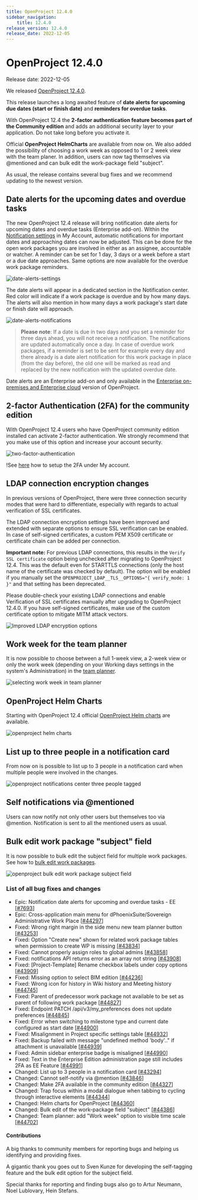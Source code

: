 ```yaml
---
title: OpenProject 12.4.0
sidebar_navigation:
    title: 12.4.0
release_version: 12.4.0
release_date: 2022-12-05
---
```


# OpenProject 12.4.0

Release date: 2022-12-05

We released [OpenProject 12.4.0](https://community.openproject.org/versions/1595).

This release launches a long awaited feature of **date alerts for upcoming due dates (start or finish date)** and **reminders for overdue tasks**.

With OpenProject 12.4 the **2-factor authentication feature becomes part of the Community edition** and adds an additional security layer to your application. Do not take long before you activate it. 

Official **OpenProject HelmCharts** are available from now on. We also added the possibility of choosing a work week as opposed to 1 or 2 week view with the team planer. In addition, users can now tag themselves via @mentioned and can bulk edit the work-package field "subject". 

As usual, the release contains several bug fixes and we recommend updating to the newest version.

## Date alerts for the upcoming dates and overdue tasks

The new OpenProject 12.4 release will bring notification date alerts for upcoming dates and overdue tasks (Enterprise add-on). Within the [Notification settings](../../../user-guide/notifications/notification-settings/) in My Account, automatic notifications for important dates and approaching dates can now be adjusted. This can be done for the open work packages you are involved in either as an assignee, accountable or watcher. A reminder can be set for 1 day, 3 days or a week before a start or a due date approaches. 
Same options are now available for the overdue work package reminders. 

![date-alerts-settings](openproject-date-alerts-settings.png)

The date alerts will appear in a dedicated section in the Notification center. Red color will indicate if a work package is overdue and by how many days. The alerts will also mention in how many days a work package's start date or finish date will approach.

![date-alerts-notifications](openproject-date-alerts-notification-center.png)

>**Please note**: If a date is due in two days and you set a reminder for three days ahead, you will not receive a notification. The notifications are updated automatically once a day.
In case of overdue work packages, if a reminder is set to be sent for example every day and there already is a date alert notification for this work package in place (from the day before), the old one will be marked as read and replaced by the new notification with the updated overdue date.

Date alerts are an Enterprise add-on and only available in the [Enterprise on-premises and Enterprise cloud](https://www.openproject.org/enterprise-edition) version of OpenProject.

## 2-factor Authentication (2FA) for the community edition

With OpenProject 12.4 users who have OpenProject community edition installed can activate 2-factor authentication. We strongly recommend that you make use of this option and increase your account security. 

![two-factor-authentication](openproject-2-factor-authentication-community-edition.png)

!See [here](../../../getting-started/my-account/#two-factor-authentication) how to setup the 2FA under My account.



## LDAP connection encryption changes

In previous versions of OpenProject, there were three connection security modes that were hard to differentiate, especially with regards to actual verification of SSL certificates.

The LDAP connection encryption settings have been improved and extended with separate options to ensure SSL verification can be enabled. In case of self-signed certificates, a custom PEM X509 certificate or certificate chain can be added per connection.

**Important note:** For previous LDAP connections, this results in the `Verify SSL certificate` option being unchecked after migrating to OpenProject 12.4. This was the default even for STARTTLS connections (only the host name of the certificate was checked by default). The option will be enabled if you manually set the `OPENPROJECT_LDAP__TLS__OPTIONS="{ verify_mode: 1 }"` and that setting has been deprecated.

Please double-check your existing LDAP connections and enable Verification of SSL certificates manually after upgrading to OpenProject 12.4.0. If you have self-signed certificates, make use of the custom certificate option to mitigate MITM attack vectors.

![Improved LDAP encryption options](ldap-encryption-options.png)

## Work week for the team planner

It is now possible to choose between a full 1-week view, a 2-week view or only the work week (depending on your Working days settings in the system's Administration) in the [team planner](../../../user-guide/team-planner/).

![selecting work week in team planner](openproject-team-planner-work-week.gif)

## OpenProject Helm Charts

Starting with OpenProject 12.4 official [OpenProject Helm charts](../../../installation-and-operations/installation/helm-chart) are available.

![openproject helm charts](openproject-helm-charts.jpg)

## List up to three people in a notification card

From now on is possible to list up to 3 people in a notification card when multiple people were involved in the changes. 

![openproject notifications center three people tagged](openproject-notifications-three-users-tagged.png)

## Self notifications via @mentioned

Users can now notify not only other users but themselves too via @mention. Notification is sent to all the mentioned users as usual.

## Bulk edit work package "subject" field

It is now possible to bulk edit the subject field for multiple work packages. See how to [bulk edit work packages](../../../user-guide/work-packages/edit-work-package/#bulk-edit-work-packages). 

![openproject bulk edit work package subject field](openproject-bulk-edit-subject.png)

### List of all bug fixes and changes

- Epic: Notification date alerts for upcoming and overdue tasks - EE \[[#7693](https://community.openproject.org/wp/7693)\]
- Epic: Cross-application main menu for dPhoenixSuite/Sovereign Administrative Work Place  \[[#44297](https://community.openproject.org/wp/44297)\]
- Fixed: Wrong right margin in the side menu new team planner button \[[#43253](https://community.openproject.org/wp/43253)\]
- Fixed: Option "Create new" shown for related work package tables when permission to create WP is missing \[[#43834](https://community.openproject.org/wp/43834)\]
- Fixed: Cannot properly assign roles to global admins \[[#43858](https://community.openproject.org/wp/43858)\]
- Fixed: notifications API returns error as an array not string \[[#43908](https://community.openproject.org/wp/43908)\]
- Fixed: [Project-Template] Rename checkbox labels under copy options \[[#43909](https://community.openproject.org/wp/43909)\]
- Fixed: Missing option to select BIM edition \[[#44236](https://community.openproject.org/wp/44236)\]
- Fixed: Wrong icon for history in Wiki history and Meeting history \[[#44745](https://community.openproject.org/wp/44745)\]
- Fixed: Parent of predecessor work package not available to be set as parent of following work package \[[#44827](https://community.openproject.org/wp/44827)\]
- Fixed: Endpoint PATCH /api/v3/my_preferences does not update preferences \[[#44845](https://community.openproject.org/wp/44845)\]
- Fixed: Error when switching to milestone type and current date configured as start date \[[#44900](https://community.openproject.org/wp/44900)\]
- Fixed: Misalignment in Project specific settings table  \[[#44932](https://community.openproject.org/wp/44932)\]
- Fixed: Backup failed with message "undefined method 'body'.." if attachment is unavailable \[[#44939](https://community.openproject.org/wp/44939)\]
- Fixed: Admin sidebar enterprise badge is misaligned \[[#44990](https://community.openproject.org/wp/44990)\]
- Fixed: Text in the Enterprise Edition administration page still includes 2FA as EE Feature \[[#44991](https://community.openproject.org/wp/44991)\]
- Changed: List up to 3 people in a notification card \[[#43294](https://community.openproject.org/wp/43294)\]
- Changed: Cannot self-notify via @mention \[[#43846](https://community.openproject.org/wp/43846)\]
- Changed: Make 2FA available in the community edition \[[#44327](https://community.openproject.org/wp/44327)\]
- Changed: Trap focus within a modal dialogue when tabbing to cycling through interactive elements \[[#44344](https://community.openproject.org/wp/44344)\]
- Changed: Helm charts for OpenProject \[[#44360](https://community.openproject.org/wp/44360)\]
- Changed: Bulk edit of the work-package field "subject" \[[#44386](https://community.openproject.org/wp/44386)\]
- Changed: Team planner: add "Work week" option to visible time scale \[[#44702](https://community.openproject.org/wp/44702)\]

#### Contributions
A big thanks to community members for reporting bugs and helping us identifying and providing fixes.

A gigantic thank you goes out to Sven Kunze for developing the self-tagging feature and the bulk edit option for the subject field.

Special thanks for reporting and finding bugs also go to Artur Neumann, Noel Lublovary, Hein Stefans.

